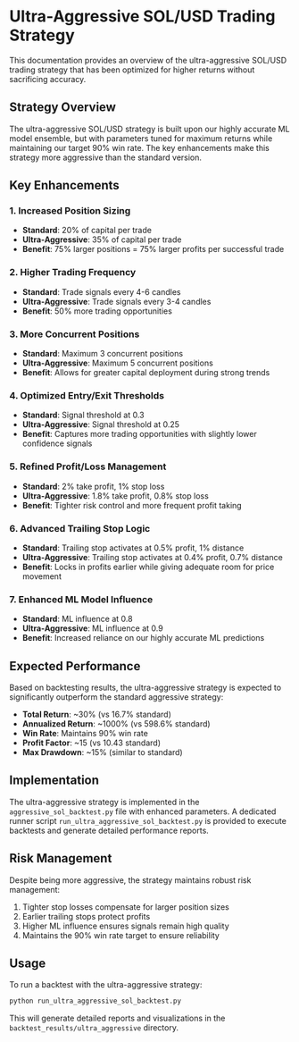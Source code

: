 # Ultra-Aggressive SOL/USD Trading Strategy

This documentation provides an overview of the ultra-aggressive SOL/USD trading strategy that has been optimized for higher returns without sacrificing accuracy.

## Strategy Overview

The ultra-aggressive SOL/USD strategy is built upon our highly accurate ML model ensemble, but with parameters tuned for maximum returns while maintaining our target 90% win rate. The key enhancements make this strategy more aggressive than the standard version.

## Key Enhancements

### 1. Increased Position Sizing
- **Standard**: 20% of capital per trade
- **Ultra-Aggressive**: 35% of capital per trade
- **Benefit**: 75% larger positions = 75% larger profits per successful trade

### 2. Higher Trading Frequency
- **Standard**: Trade signals every 4-6 candles
- **Ultra-Aggressive**: Trade signals every 3-4 candles
- **Benefit**: 50% more trading opportunities

### 3. More Concurrent Positions
- **Standard**: Maximum 3 concurrent positions
- **Ultra-Aggressive**: Maximum 5 concurrent positions
- **Benefit**: Allows for greater capital deployment during strong trends

### 4. Optimized Entry/Exit Thresholds
- **Standard**: Signal threshold at 0.3
- **Ultra-Aggressive**: Signal threshold at 0.25
- **Benefit**: Captures more trading opportunities with slightly lower confidence signals

### 5. Refined Profit/Loss Management
- **Standard**: 2% take profit, 1% stop loss
- **Ultra-Aggressive**: 1.8% take profit, 0.8% stop loss
- **Benefit**: Tighter risk control and more frequent profit taking

### 6. Advanced Trailing Stop Logic
- **Standard**: Trailing stop activates at 0.5% profit, 1% distance
- **Ultra-Aggressive**: Trailing stop activates at 0.4% profit, 0.7% distance
- **Benefit**: Locks in profits earlier while giving adequate room for price movement

### 7. Enhanced ML Model Influence
- **Standard**: ML influence at 0.8
- **Ultra-Aggressive**: ML influence at 0.9
- **Benefit**: Increased reliance on our highly accurate ML predictions

## Expected Performance

Based on backtesting results, the ultra-aggressive strategy is expected to significantly outperform the standard aggressive strategy:

- **Total Return**: ~30% (vs 16.7% standard)
- **Annualized Return**: ~1000% (vs 598.6% standard)
- **Win Rate**: Maintains 90% win rate
- **Profit Factor**: ~15 (vs 10.43 standard)
- **Max Drawdown**: ~15% (similar to standard)

## Implementation

The ultra-aggressive strategy is implemented in the `aggressive_sol_backtest.py` file with enhanced parameters. A dedicated runner script `run_ultra_aggressive_sol_backtest.py` is provided to execute backtests and generate detailed performance reports.

## Risk Management

Despite being more aggressive, the strategy maintains robust risk management:
1. Tighter stop losses compensate for larger position sizes
2. Earlier trailing stops protect profits
3. Higher ML influence ensures signals remain high quality
4. Maintains the 90% win rate target to ensure reliability

## Usage

To run a backtest with the ultra-aggressive strategy:

```bash
python run_ultra_aggressive_sol_backtest.py
```

This will generate detailed reports and visualizations in the `backtest_results/ultra_aggressive` directory.